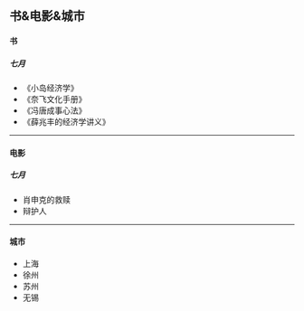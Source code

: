 ## 书&电影&城市

#### 书

##### 七月

- 《小岛经济学》
- 《奈飞文化手册》
- 《冯唐成事心法》
- 《薛兆丰的经济学讲义》

------

#### 电影

##### 七月

- 肖申克的救赎
- 辩护人

------

#### 城市

- 上海
- 徐州
- 苏州
- 无锡

